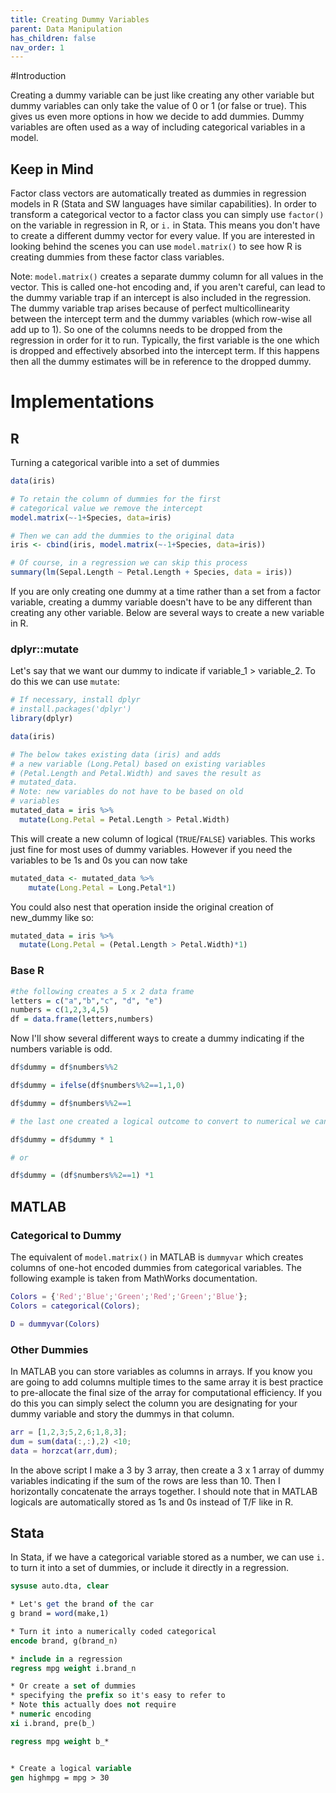 ```yaml
---
title: Creating Dummy Variables
parent: Data Manipulation
has_children: false
nav_order: 1
---
```


#Introduction

Creating a dummy variable can be just like creating any other variable but dummy variables can only take the value of 0 or 1 (or false or true). This gives us even more options in how we decide to add dummies. Dummy variables are often used as a way of including categorical variables in a model.

## Keep in Mind

Factor class vectors are automatically treated as dummies in regression models in R (Stata and SW languages have similar capabilities). In order to transform a categorical vector to a factor class you can simply use `factor()` on the variable in regression in R, or `i.` in Stata. This means you don't have to create a different dummy vector for every value. If you are interested in looking behind the scenes you can use `model.matrix()` to see how R is creating dummies from these factor class variables.

Note: `model.matrix()` creates a separate dummy column for all values in the vector. This is called one-hot encoding and, if you aren't careful, can lead to the dummy variable trap if an intercept is also included in the regression. The dummy variable trap arises because of perfect multicollinearity between the intercept term and the dummy variables (which row-wise all add up to 1). So one of the columns needs to be dropped from the regression in order for it to run. Typically, the first variable is the one which is dropped and effectively absorbed into the intercept term. If this happens then all the dummy estimates will be in reference to the dropped dummy. 

# Implementations

## R

Turning a categorical varible into a set of dummies

```r
data(iris)

# To retain the column of dummies for the first 
# categorical value we remove the intercept
model.matrix(~-1+Species, data=iris)

# Then we can add the dummies to the original data
iris <- cbind(iris, model.matrix(~-1+Species, data=iris))

# Of course, in a regression we can skip this process
summary(lm(Sepal.Length ~ Petal.Length + Species, data = iris))
```

If you are only creating one dummy at a time rather than a set from a factor variable, creating a dummy variable doesn't have to be any different than creating any other variable. Below are several ways to create a new variable in R.

### dplyr::mutate

Let's say that we want our dummy to indicate if variable_1 > variable_2. To do this we can use `mutate`:

```r
# If necessary, install dplyr
# install.packages('dplyr')
library(dplyr)

data(iris)

# The below takes existing data (iris) and adds
# a new variable (Long.Petal) based on existing variables
# (Petal.Length and Petal.Width) and saves the result as
# mutated_data.
# Note: new variables do not have to be based on old
# variables
mutated_data = iris %>%
  mutate(Long.Petal = Petal.Length > Petal.Width)
```

This will create a new column of logical (`TRUE`/`FALSE`) variables. This works just fine for most uses of dummy variables. However if you need the variables to be 1s and 0s you can now take

```r
mutated_data <- mutated_data %>%
    mutate(Long.Petal = Long.Petal*1)
```

You could also nest that operation inside the original creation of new_dummy like so:

```r
mutated_data = iris %>%
  mutate(Long.Petal = (Petal.Length > Petal.Width)*1)
```

### Base R

```r
#the following creates a 5 x 2 data frame
letters = c("a","b","c", "d", "e")
numbers = c(1,2,3,4,5)
df = data.frame(letters,numbers)
```

Now I'll show several different ways to create a dummy indicating if the numbers variable is odd.

```r
df$dummy = df$numbers%%2

df$dummy = ifelse(df$numbers%%2==1,1,0)

df$dummy = df$numbers%%2==1

# the last one created a logical outcome to convert to numerical we can either

df$dummy = df$dummy * 1

# or

df$dummy = (df$numbers%%2==1) *1

```

## MATLAB

### Categorical to Dummy

The equivalent of `model.matrix()` in MATLAB is `dummyvar` which creates columns of one-hot encoded dummies from categorical variables. The following example is taken from MathWorks documentation.

```MATLAB
Colors = {'Red';'Blue';'Green';'Red';'Green';'Blue'};
Colors = categorical(Colors);

D = dummyvar(Colors)
```

### Other Dummies

In MATLAB you can store variables as columns in arrays. If you know you are going to add columns multiple times to the same array it is best practice to pre-allocate the final size of the array for computational efficiency. If you do this you can simply select the column you are designating for your dummy variable and story the dummys in that column.

```MATLAB
arr = [1,2,3;5,2,6;1,8,3];
dum = sum(data(:,:),2) <10;
data = horzcat(arr,dum);
```
In the above script I make a 3 by 3 array, then create a 3 x 1 array of dummy variables indicating if the sum of the rows are less than 10. Then I horizontally concatenate the arrays together. I should note that in MATLAB logicals are automatically stored as 1s and 0s instead of T/F like in R.

## Stata

In Stata, if we have a categorical variable stored as a number, we can use `i.` to turn it into a set of dummies, or include it directly in a regression.

```stata
sysuse auto.dta, clear

* Let's get the brand of the car
g brand = word(make,1)

* Turn it into a numerically coded categorical
encode brand, g(brand_n)

* include in a regression
regress mpg weight i.brand_n

* Or create a set of dummies
* specifying the prefix so it's easy to refer to
* Note this actually does not require 
* numeric encoding
xi i.brand, pre(b_)

regress mpg weight b_*


* Create a logical variable
gen highmpg = mpg > 30
```
